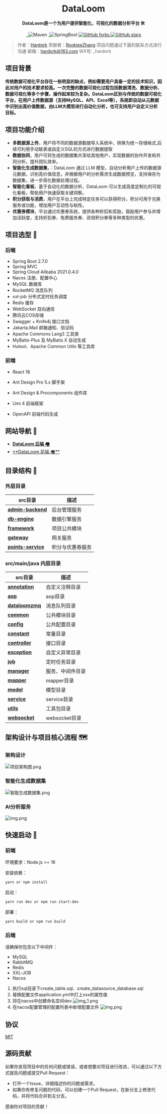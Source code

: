 <h1 align="center">DataLoom</h1>
<p align="center"><strong>DataLoom是一个为用户提供智能化、可视化的数据分析平台 🛠</strong></p>
<div align="center">
<a target="_blank" href="https://github.com/Hardork/hwqbi-backend">
    <img alt="" src="https://github.com/Hardork/hwqbi-backend/badge/star.svg?theme=gvp"/>
</a>
<a target="_blank" href="https://github.com/Hardork/hwqbi-backend">
    <img alt="" src="https://img.shields.io/github/stars/Hardork/hwqbi-backend.svg?style=social&label=Stars"/>
</a>
    <img alt="Maven" src="https://raster.shields.io/badge/Maven-3.8.1-red.svg"/>
<a target="_blank" href="https://www.oracle.com/technetwork/java/javase/downloads/index.html">
        <img alt="" src="https://img.shields.io/badge/JDK-1.8+-green.svg"/>
</a>
    <img alt="SpringBoot" src="https://raster.shields.io/badge/SpringBoot-2.7+-green.svg"/>
<a href="https://github.com/Hardork/hwqbi-backend" target="_blank">
    <img src='https://img.shields.io/github/forks/Hardork/hwqbi-backend' alt='GitHub forks' class="no-zoom">
</a>
<a href="https://github.com/Hardork/hwqbi-backend" target="_blank"><img src='https://img.shields.io/github/stars/Hardork/hwqbi-backend' alt='GitHub stars' class="no-zoom">
</a>
</div>

> 作者：[Hardork](https://github.com/Hardork)
> 贡献者：[RookieeZhang](https://github.com/RookieeZhang)
> 项目问题通过下面的联系方式进行沟通
> 邮箱：hardork@163.com
> WX号: _hardork

## 项目背景
<strong>
    传统数据可视化平台存在一些明显的缺点，例如需要用户具备一定的技术知识，因此对用户的技术要求较高。一次完整的数据可视化过程包括数据清洗、数据分析、数据可视化等多个步骤，操作起来较为复杂。DataLoom区别与传统的数据可视化平台，在用户上传数据源（支持MySQL、API、Excel等），系统即自动从元数据中识别出高价值数据，由LLM大模型进行自动化分析，也可支持用户自定义分析目标。
</strong>


## 项目功能介绍

- **多数据源上传**，用户将不同的数据源数据导入系统中，转换为统一存储格式,后续可利用手动联表或自定义SQL的方式进行数据提取
- **数据协同**，用户可将生成的数据集共享给其他用户，实现数据的协作开发和共同分析，提升团队效率。
- **智能化生成数据集**，：DataLoom 通过 LLM 模型，自动分析用户上传的数据源元数据，识别高价值信息，并根据用户的分析需求生成数据预览，支持保存为数据集，进一步简化数据处理过程。
- **智能化看板**，基于自动化的数据分析，DataLoom 可以生成高度定制化的可视化看板，帮助用户快速获取关键洞察。
- **积分获取与消费**，用户在平台上完成特定任务可以获得积分，积分可用于兑换服务或功能，增加用户互动性与粘性。
- **优惠券模块**，平台通过优惠券系统，提供各种折扣和奖励，鼓励用户参与并增加活跃度，支持折扣券、免费服务券、双倍积分券等多种类型的优惠。




## 项目选型 🎯

### **后端**
- Spring Boot 2.7.0
- Spring MVC
- Spring Cloud Alibaba 2021.0.4.0
- Nacos 注册、配置中心
- MySQL 数据库
- RocketMQ 消息队列
- xxl-job 分布式定时任务调度
- Redis 缓存
- WebSocket 双向通信
- 腾讯云COS存储
- Swagger + Knife4j 接口文档
- Jakarta.Mail 邮箱通知、验证码
- Apache Commons Lang3 工具类
- MyBatis-Plus 及 MyBatis X 自动生成
- Hutool、Apache Common Utils 等工具库

### 前端

- React 18

- Ant Design Pro 5.x 脚手架

- Ant Design & Procomponents 组件库

- Umi 4 前端框架

- OpenAPI 前端代码生成
## 网站导航 🧭

- [**DataLoom 后端 🏘️**](https://github.com/Hardork/hwqbi-backend)
- [**DataLoom 前端 🏘**️](https://github.com/Hardork/hwqbi-frontend)


## 目录结构 📑

### 外层目录

| src目录                                                         | 描述          |
|---------------------------------------------------------------|-------------|
| **[admin-backend](./admin-backend)**                          | 后台管理服务      |
| **[db-engine](./db-engine)**                                  | 数据引擎服务      |
| **[framework](./framework)**                                  | 项目公共模块      |
| **[gateway](./gateway)**                                      | 网关服务        |
| **[points-service](./points-service)**                        | 积分与优惠券服务    |

### src/main/java 内层目录
| src目录                                                         | 描述          |
|---------------------------------------------------------------|-------------|
| **[annotation](./src/main/java/com/hwq/dataloom/annotation)** | 自定义注释目录     |
| **[aop](./src/main/java/com/hwq/dataloom/aop)**               | aop目录       |
| **[dataloomzmq](./src/main/java/com/hwq/dataloom/bizmq)**     | 消息队列目录      |
| **[common](./src/main/java/com/hwq/dataloom/common)**         | 公共模块目录      |
| **[config](./src/main/java/com/hwq/dataloom/config)**               | 公共配置目录      |
| **[constant](./src/main/java/com/hwq/dataloom/constant)**           | 常量目录        |
| **[controller](./src/main/java/com/hwq/dataloom/controller)**       | 接口目录        |
| **[exception](./src/main/java/com/hwq/dataloom/exception)**         | 自定义异常目录     |
| **[job](./src/main/java/com/hwq/dataloom/job)**                     | 定时任务目录      |
| **[manager](./src/main/java/com/hwq/dataloom/manager)**             | 服务、中间件目录    |
| **[mapper](./src/main/java/com/hwq/dataloom/mapper)**               | mapper目录    |
| **[model](./src/main/java/com/hwq/dataloom/model)**                 | 模型目录        |
| **[service](./src/main/java/com/hwq/dataloom/service)**             | service目录   |
| **[utils](./src/main/java/com/hwq/dataloom/utils)**                 | 工具包目录       |
| **[websocket](./src/main/java/com/hwq/dataloom/websocket)**         | websocket目录 |

## 架构设计与项目核心流程 🗺️

### 架构设计
![项目架构图.png](img%2F%E9%A1%B9%E7%9B%AE%E6%9E%B6%E6%9E%84%E5%9B%BE.png)
### **智能化生成数据集**
![智能生成数据集.png](img%2F%E6%99%BA%E8%83%BD%E7%94%9F%E6%88%90%E6%95%B0%E6%8D%AE%E9%9B%86.png)
### AI分析服务
![img.png](img/img.png)


## 快速启动 🚀

### 前端

环境要求：Node.js >= 16

安装依赖：

```bash
yarn or npm install
```

启动：

```bash
yarn run dev or npm run start:dev
```

部署：

```bash
yarn build or npm run build
```

### 后端
请确保你包含以下中间件：
- MySQL
- RabbitMQ
- Redis
- XXL-JOB
- Nacos

1. 执行sql目录下create_table.sql、create_datasource_database.sql
2. 替换配置文件application.yml中打上xxx的属性值
3. 将在nacos中创建命名空间dev
![img_1.png](img/命名空间.png)
4. 在nacos配置管理的配置列表中新增配置文件
![img.png](img/配置文件.png)


## 协议
[MIT](https://choosealicense.com/licenses/mit)

## 源码贡献
如果你发现项目中的任何问题或错误，或者想要对项目进行改进，可以通过以下方式报告问题或提交Pull Request：

- 打开一个Issue，详细描述你的问题或需求。
- 如果你有修复问题的代码，可以创建一个Pull Request，在新分支上修改代码，并将代码合并到主分支。

感谢你对项目的贡献！


